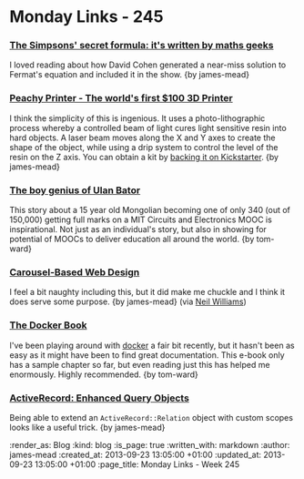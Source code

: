 Monday Links - 245
==================

### [The Simpsons' secret formula: it's written by maths geeks](http://www.theguardian.com/tv-and-radio/2013/sep/22/the-simpsons-secret-formula-maths-simon-singh)

I loved reading about how David Cohen generated a near-miss solution to Fermat's equation and included it in the show. {by james-mead}


### [Peachy Printer - The world's first $100 3D Printer](http://www.3ders.org//articles/20130921-the-peachy-printer-the-world-first-100-dollar-3d-printer-scanner.html)

I think the simplicity of this is ingenious. It uses a photo-lithographic process whereby a controlled beam of light cures light sensitive resin into hard objects. A laser beam moves along the X and Y axes to create the shape of the object, while using a drip system to control the level of the resin on the Z axis. You can obtain a kit by [backing it on Kickstarter](http://www.kickstarter.com/projects/117421627/the-peachy-printer-the-first-100-3d-printer-and-sc). {by james-mead}


### [The boy genius of Ulan Bator](http://www.nytimes.com/2013/09/15/magazine/the-boy-genius-of-ulan-bator.html)

This story about a 15 year old Mongolian becoming one of only 340 (out of 150,000) getting full marks on a MIT Circuits and Electronics MOOC is inspirational.  Not just as an individual's story, but also in showing for potential of MOOCs to deliver education all around the world. {by tom-ward}


### [Carousel-Based Web Design](http://www.the-haystack.com/2013/09/22/carousel-based-web-design/)

I feel a bit naughty including this, but it did make me chuckle and I think it does serve some purpose. {by james-mead} (via [Neil Williams](https://twitter.com/neillyneil))


### [The Docker Book](http://dockerbook.com/)

I've been playing around with [docker](http://www.docker.io) a fair bit recently, but it hasn't been as easy as it might have been to find great documentation.  This e-book only has a sample chapter so far, but even reading just this has helped me enormously.  Highly recommended. {by tom-ward}


### [ActiveRecord: Enhanced Query Objects](http://hasghari.github.io/2013/09/15/active-record-enhanced-query-objects.html)

Being able to extend an `ActiveRecord::Relation` object with custom scopes looks like a useful trick. {by james-mead}


:render_as: Blog
:kind: blog
:is_page: true
:written_with: markdown
:author: james-mead
:created_at: 2013-09-23 13:05:00 +01:00
:updated_at: 2013-09-23 13:05:00 +01:00
:page_title: Monday Links - Week 245
